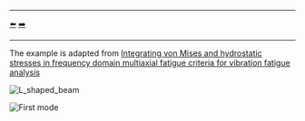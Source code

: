 ***
[⬅️](../054/README.md "Previous example")
[➡️](../056/README.md "Next example")
***

The example is adapted from [Integrating von Mises and hydrostatic stresses in frequency domain multiaxial fatigue criteria for vibration fatigue analysis](https://doi.org/10.1016/j.ymssp.2024.112229)

![L_shaped_beam](L_shaped_beam.png)

![First mode](mode_01.gif)

